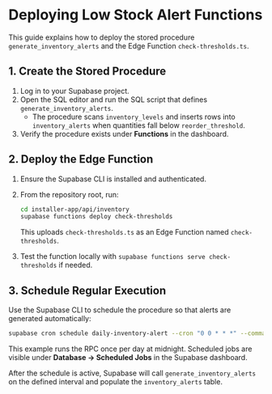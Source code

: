 # Deploying Low Stock Alert Functions

This guide explains how to deploy the stored procedure `generate_inventory_alerts` and the Edge Function `check-thresholds.ts`.

## 1. Create the Stored Procedure

1. Log in to your Supabase project.
2. Open the SQL editor and run the SQL script that defines `generate_inventory_alerts`.
   - The procedure scans `inventory_levels` and inserts rows into `inventory_alerts` when quantities fall below `reorder_threshold`.
3. Verify the procedure exists under **Functions** in the dashboard.

## 2. Deploy the Edge Function

1. Ensure the Supabase CLI is installed and authenticated.
2. From the repository root, run:

   ```bash
   cd installer-app/api/inventory
   supabase functions deploy check-thresholds
   ```

   This uploads `check-thresholds.ts` as an Edge Function named `check-thresholds`.

3. Test the function locally with `supabase functions serve check-thresholds` if needed.

## 3. Schedule Regular Execution

Use the Supabase CLI to schedule the procedure so that alerts are generated automatically:

```bash
supabase cron schedule daily-inventory-alert --cron "0 0 * * *" --command "call generate_inventory_alerts();"
```

This example runs the RPC once per day at midnight. Scheduled jobs are visible under **Database → Scheduled Jobs** in the Supabase dashboard.

After the schedule is active, Supabase will call `generate_inventory_alerts` on the defined interval and populate the `inventory_alerts` table.
